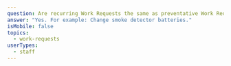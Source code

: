 ```yaml
---
question: Are recurring Work Requests the same as preventative Work Requests?
answer: "Yes. For example: Change smoke detector batteries."
isMobile: false
topics:
  - work-requests
userTypes:
  - staff
---
```

